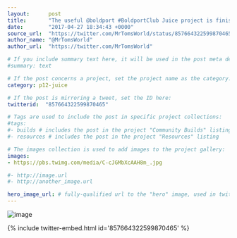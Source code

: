 ```yaml
---
layout:      post
title:       "The useful @boldport #BoldportClub Juice project is finished."
date:        "2017-04-27 18:34:43 +0000"
source_url:  "https://twitter.com/MrTomsWorld/status/857664322599870465"
author_name: "@MrTomsWorld"
author_url:  "https://twitter.com/MrTomsWorld"

# If you include summary text here, it will be used in the post meta description instead of an excerpt from the post body
#summary: text

# If the post concerns a project, set the project name as the category:
category: p12-juice

# If the post is mirroring a tweet, set the ID here:
twitterid:  "857664322599870465"

# Tags are used to include the post in specific project collections:
#tags:
#- builds # includes the post in the project "Community Builds" listing
#- resources # includes the post in the project "Resources" listing

# The images collection is used to add images to the project gallery:
images:
- https://pbs.twimg.com/media/C-cJGMbXcAAH8m_.jpg

#- http://image.url
#- http://another_image.url

hero_image_url: # fully-qualified url to the "hero" image, used in twitter cards for example
---
```


![image](https://pbs.twimg.com/media/C-cJGMbXcAAH8m_.jpg)

{% include twitter-embed.html id='857664322599870465' %}


